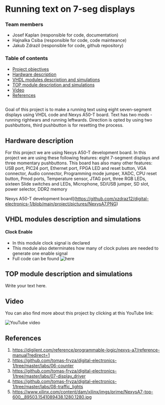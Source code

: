 # Running text on 7-seg displays

### Team members

* Josef Kaplan (responsible for code, documentation)
* Hajnalka Csiba (responsible for code, code mainteance)
* Jakub Zdrazil (responsible for code, github repository)


### Table of contents

* [Project objectives](#objectives)
* [Hardware description](#hardware)
* [VHDL modules description and simulations](#modules)
* [TOP module description and simulations](#top)
* [Video](#video)
* [References](#references)

<a name="objectives"></a>

## 
Goal of this project is to make a running text using eight seven-segment displays using VHDL code and Nexys A50-T board. 
Text has two mods - running rightwars and running leftwards. Direction is opted by using two pushbuttons, third pushbutton is for resetting the process.

<a name="hardware"></a>

## Hardware description

For this project we are using Nexys A50-T development board.
In this project we are using these following features: eight 7-segment displays and three momentary pushbuttons.
This board has also many other features: USB port, PIC24 port, Ethernet port, FPGA LED and reset button, VGA connector, Audio connector, Programming mode jumper, XADC, CPU reset button, Pmod ports, Temperature sensor, JTAG port, three RGB LEDs, sixteen Slide switches and LEDs, Microphone, SD/USB jumper, SD slot, power selector, DDR2 memory

Nexys A50-T development board](https://github.com/xzdraz12/digital-electronics-1/blob/main/project/pictures/NexysA7.PNG)
 
<a name="modules"></a>

## VHDL modules description and simulations

#### Clock Enable

* In this module clock signal is declared 
* This module also determinates how many of clock pulses are needed to generate one enable signal
* Full code can be found ![here](https://github.com/xzdraz12/digital-electronics-1/blob/main/project/project/project_final.srcs/sources_1/new/clock_enable.vhd)
 
<a name="top"></a>

## TOP module description and simulations

Write your text here.

<a name="video"></a>

## Video

You can also find more about this project by clicking at this YouTube link:

![YouTube video](https://www.youtube.com/watch?v=lQNkORvfDw4)

<a name="references"></a>

## References

1. https://digilent.com/reference/programmable-logic/nexys-a7/reference-manual?redirect=1
2. https://github.com/tomas-fryza/digital-electronics-1/tree/master/labs/06-counter
3. https://github.com/tomas-fryza/digital-electronics-1/tree/master/labs/07-display_driver
4. https://github.com/tomas-fryza/digital-electronics-1/tree/master/labs/08-traffic_lights
5. https://www.xilinx.com/content/dam/xilinx/imgs/prime/NexysA7-top-600__89503.1541089438.1280.1280.jpg